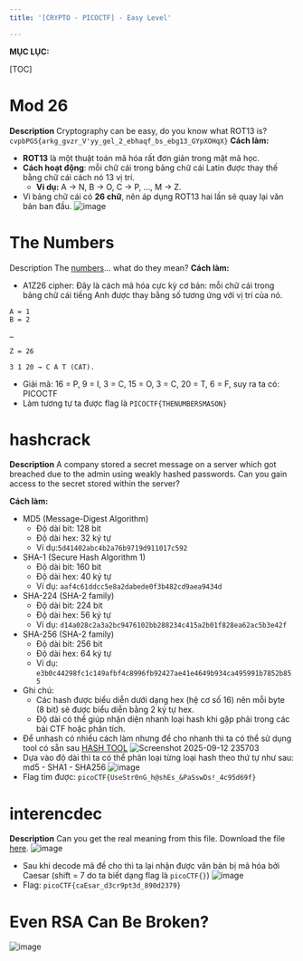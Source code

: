 ```yaml
---
title: '[CRYPTO - PICOCTF] - Easy Level'

---
```


**MỤC LỤC:**

[TOC]
# Mod 26
**Description**
Cryptography can be easy, do you know what ROT13 is? `cvpbPGS{arkg_gvzr_V'yy_gel_2_ebhaqf_bs_ebg13_GYpXOHqX}`
**Cách làm:**
- **ROT13** là một thuật toán mã hóa rất đơn giản trong mật mã học.
- **Cách hoạt động**: mỗi chữ cái trong bảng chữ cái Latin được thay thế bằng chữ cái cách nó 13 vị trí.
    - **Ví dụ:** A → N, B → O, C → P, …, M → Z.
- Vì bảng chữ cái có **26 chữ**, nên áp dụng ROT13 hai lần sẽ quay lại văn bản ban đầu.
![image](https://hackmd.io/_uploads/SJWugsa5gx.png)

# The Numbers
Description
The [numbers](https://jupiter.challenges.picoctf.org/static/f209a32253affb6f547a585649ba4fda/the_numbers.png)... what do they mean?
**Cách làm:**
- A1Z26 cipher: Đây là cách mã hóa cực kỳ cơ bản: mỗi chữ cái trong bảng chữ cái tiếng Anh được thay bằng số tương ứng với vị trí của nó.
```
A = 1
B = 2

…

Z = 26

3 1 20 → C A T (CAT).
```
- Giải mã: 16 = P, 9 = I, 3 = C, 15 = O, 3 = C, 20 = T, 6 = F, suy ra ta có: PICOCTF
- Làm tương tự ta được flag là `PICOCTF{THENUMBERSMASON}`

# hashcrack
**Description**
A company stored a secret message on a server which got breached due to the admin using weakly hashed passwords. Can you gain access to the secret stored within the server?

**Cách làm:**
- MD5 (Message-Digest Algorithm)
    - Độ dài bit: 128 bit
    - Độ dài hex: 32 ký tự
    - Ví dụ:`5d41402abc4b2a76b9719d911017c592`
- SHA-1 (Secure Hash Algorithm 1)
    - Độ dài bit: 160 bit
    - Độ dài hex: 40 ký tự
    - Ví dụ: `aaf4c61ddcc5e8a2dabede0f3b482cd9aea9434d`
- SHA-224 (SHA-2 family)
    - Độ dài bit: 224 bit
    - Độ dài hex: 56 ký tự
    - Ví dụ: `d14a028c2a3a2bc9476102bb288234c415a2b01f828ea62ac5b3e42f`
- SHA-256 (SHA-2 family)
    - Độ dài bit: 256 bit
    - Độ dài hex: 64 ký tự
    - Ví dụ: `e3b0c44298fc1c149afbf4c8996fb92427ae41e4649b934ca495991b7852b855`
- Ghi chú:
    - Các hash được biểu diễn dưới dạng hex (hệ cơ số 16) nên mỗi byte (8 bit) sẽ được biểu diễn bằng 2 ký tự hex.
    - Độ dài có thể giúp nhận diện nhanh loại hash khi gặp phải trong các bài CTF hoặc phân tích.
- Để unhash có nhiều cách làm nhưng để cho nhanh thì ta có thể sử dụng tool có sẵn sau [HASH TOOL](https://md5hashing.net/hash)
![Screenshot 2025-09-12 235703](https://hackmd.io/_uploads/Hk-GbwGoel.png)
- Dựa vào độ dài thì ta có thể phân loại từng loại hash theo thứ tự như sau: md5 - SHA1 - SHA256
![image](https://hackmd.io/_uploads/SkIgNvMixe.png)
- Flag tìm được: `picoCTF{UseStr0nG_h@shEs_&PaSswDs!_4c95d69f}`

# interencdec
**Description**
Can you get the real meaning from this file.
Download the file [here](https://artifacts.picoctf.net/c_titan/111/enc_flag).
![image](https://hackmd.io/_uploads/SJKCyuzjxe.png)
- Sau khi decode mã đề cho thì ta lại nhận được văn bản bị mã hóa bởi Caesar (shift = 7 do ta biết dạng flag là `picoCTF{}`)
![image](https://hackmd.io/_uploads/rJccW_zsle.png)
- Flag: `picoCTF{caEsar_d3cr9pt3d_890d2379}`

# Even RSA Can Be Broken?
![image](https://hackmd.io/_uploads/H1Jwubmigg.png)
